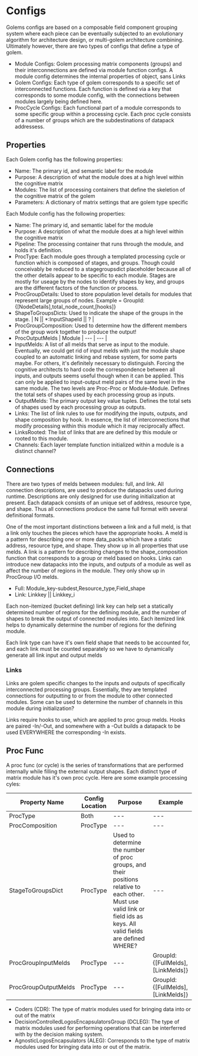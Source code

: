 # Configs

Golems configs are based on a composable field component grouping system where each piece can be eventually subjected to an evolutionary algorithm for architecture design, or multi-golem architecture combining. Ultimately however, there are two types of configs that define a type of golem.

- Module Configs: Golem processing matrix components (groups) and their interconnections are defined via module function configs. A module config determines the internal properties of object, sans Links
- Golem Configs: Each type of golem corresponds to a specific set of interconnected functions. Each function is defined via a key that corresponds to some module config, with the connections between modules largely being defined here.
- ProcCycle Configs: Each functional part of a module corresponds to some specific group within a processing cycle. Each proc cycle consists of a number of groups which are the subdestinations of datapack addressess.

## Properties

Each Golem config has the following properties:

- Name: The primary id, and semantic label for the module
- Purpose: A description of what the module does at a high level within the cognitive matrix
- Modules: The list of processing containers that define the skeletion of the cognitive matrix of the golem
- Parameters: A dictionary of matrix settings that are golem type specific

Each Module config has the following properties:

- Name: The primary id, and semantic label for the module
- Purpose: A description of what the module does at a high level within the cognitive matrix
- Pipeline: The processing container that runs through the module, and holds it's definition.
- ProcType: Each module goes through a templated processing cycle or function which is composed of stages, and groups. Though could conceivably be reduced to a stagegroupsdict placeholder because all of the other details appear to be specific to each module. Stages are mostly for useage by the nodes to identify shapes by key, and groups are the different factors of the function or process.
- ProcGroupDetails: Used to store population level details for modules that represent large groups of nodes. Example = GroupId: {[NodeDetails],total_node_count,[hooks]}
- ShapeToGroupsDicts: Used to indicate the shape of the groups in the stage. | N || *:InputShapeId || ? |
- ProcGroupComposition: Used to determine how the different members of the group work together to produce the output!
- ProcOutputMelds | Module | --- | --- |
- InputMelds: A list of all melds that serve as input to the module. Eventually, we could get rid of input melds with just the module shape coupled to an automatic linking and rebase system, for some parts maybe. For others, it's definitely necessary to distinguish. Forcing the cognitive architects to hard code the correspondence between all inputs, and outputs seems useful though when it can be applied. This can only be applied to input-output meld pairs of the same level in the same module. The two levels are Proc-Proc or Module-Module. Defines the total sets of shapes used by each processing group as inputs.
- OutputMelds: The primary output key value tuples. Defines the total sets of shapes used by each processing group as outputs.
- Links: The list of link rules to use for modifying the inputs, outputs, and shape composition by hook. In essence, the list of interconnections that modify processing within this module which it may reciprocally affect.
- LinksRooted: The list of links that are are defined by this module or rooted to this module.
- Channels: Each layer template function initialized within a module is a distinct channel?

## Connections

There are two types of melds between modules: full, and link. All connection descriptions, are used to produce the datapacks used during runtime. Descriptions are only designed for use during initialization at present. Each datapack consists of an unique set of address, resource type, and shape. Thus all connections produce the same full format with several definitional formats.

One of the most important distinctions between a link and a full meld, is that a link only touches the pieces which have the appropriate hooks.
A meld is a pattern for describing one or more data_packs which have a static address, resource type, and shape. They show up in all properties that use melds.
A link is a pattern for describing changes to the shape_composition function that corresponds to a group or meld based on hooks. Links can introduce new datapacks into the inputs, and outputs of a module as well as affect the number of regions in the module. They only show up in ProcGroup I/O melds.

- Full: Module_key-subdest,Resource_type,Field_shape
- Link: Linkkey || Linkkey_i

Each non-itemized (bucket defining) link key can help set a statically determined number of regions for the defining module, and the number of shapes to break the output of connected modules into.
Each itemized link helps to dynamically determine the number of regions for the defining module.

Each link type can have it's own field shape that needs to be accounted for, and each link must be counted separately so we have to dynamically generate all link input and output melds

### Links

Links are golem specific changes to the inputs and outputs of specifically interconnected processing groups. Essentially, they are templated connections for outputting to or from the module to other connected modules. Some can be used to determine the number of channels in this module during initialization?

Links require hooks to use, which are applied to proc group melds. Hooks are paired -In/-Out, and somewhere with a -Out builds a datapack to be used EVERYWHERE the corresponding -In exists.

## Proc Func

A proc func (or cycle) is the series of transformations that are performed internally while filling the external output shapes. Each distinct type of matrix module has it's own proc cycle. Here are some example processing cyles:

| Property Name | Config Location | Purpose | Example |
| --- | --- | --- | --- |
| ProcType | Both | --- | --- |
| ProcComposition | ProcType | --- | --- |
| StageToGroupsDict | ProcType | Used to determine the number of proc groups, and their positions relative to each other. Must use valid link or field ids as keys. All valid fields are defined WHERE? | --- |
| ProcGroupInputMelds | ProcType | --- | GroupId: {[FullMelds],[LinkMelds]} |
| ProcGroupOutputMelds | ProcType | --- | GroupId: {[FullMelds],[LinkMelds]} |

- Coders (CDR): The type of matrix modules used for bringing data into or out of the matrix
- DecisionControlledLogosEncapsulatorsGroup (DCLEG): The type of matrix modules used for performing operations that can be interferred with by the decision making system.
- AgnosticLogosEncapsulators (ALEG): Corresponds to the type of matrix modules used for bringing data into or out of the matrix.
